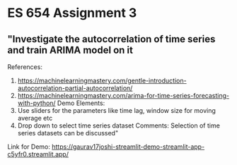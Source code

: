 # ES 654 Assignment 3
## "Investigate the autocorrelation of time series and train ARIMA model on it
References:
1. https://machinelearningmastery.com/gentle-introduction-autocorrelation-partial-autocorrelation/
2. https://machinelearningmastery.com/arima-for-time-series-forecasting-with-python/
Demo Elements:
1. Use sliders for the parameters like time lag, window size for moving average etc
2. Drop down to select time series dataset
Comments: Selection of time series datasets can be discussed"

Link for Demo: https://gaurav17joshi-streamlit-demo-streamlit-app-c5yfr0.streamlit.app/
